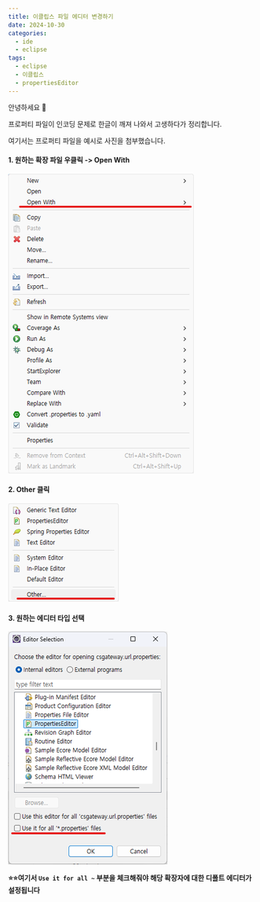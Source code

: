 ```yaml
---
title: 이클립스 파일 에디터 변경하기
date: 2024-10-30
categories:
  - ide
  - eclipse
tags:
  - eclipse
  - 이클립스
  - propertiesEditor
---
```

안녕하세요 🐸  

프로퍼티 파일이 인코딩 문제로 한글이 깨져 나와서 고생하다가 정리합니다.  

여기서는 프로퍼티 파일을 예시로 사진을 첨부했습니다.  

#### 1. 원하는 확장 파일 우클릭 -> Open With
![](assets/img/screenshot/Pasted%20image%2020241030161638.png)  

#### 2. Other 클릭
![](assets/img/screenshot/Pasted%20image%2020241030161700.png)  

#### 3. 원하는 에디터 타입 선택
![](assets/img/screenshot/Pasted%20image%2020241030152901.png)  

**⭐⭐여기서 `Use it for all ~` 부분을 체크해줘야 해당 확장자에 대한 디폴트 에디터가 설정됩니다**

 